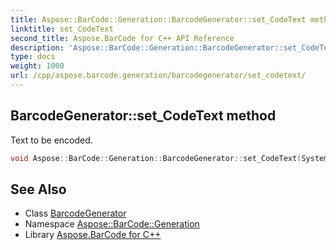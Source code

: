 ```yaml
---
title: Aspose::BarCode::Generation::BarcodeGenerator::set_CodeText method
linktitle: set_CodeText
second_title: Aspose.BarCode for C++ API Reference
description: 'Aspose::BarCode::Generation::BarcodeGenerator::set_CodeText method. Text to be encoded in C++.'
type: docs
weight: 1000
url: /cpp/aspose.barcode.generation/barcodegenerator/set_codetext/
---
```

## BarcodeGenerator::set_CodeText method


Text to be encoded.

```cpp
void Aspose::BarCode::Generation::BarcodeGenerator::set_CodeText(System::String value)
```

## See Also

* Class [BarcodeGenerator](../)
* Namespace [Aspose::BarCode::Generation](../../)
* Library [Aspose.BarCode for C++](../../../)
